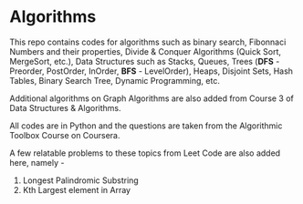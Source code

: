 # Algorithms

This repo contains codes for algorithms such as binary search, Fibonnaci Numbers and their properties, Divide & Conquer Algorithms (Quick Sort, MergeSort, etc.), Data Structures such as Stacks, Queues, Trees (**DFS** - Preorder, PostOrder, InOrder,  **BFS** - LevelOrder), Heaps, Disjoint Sets, Hash Tables, Binary Search Tree, Dynamic Programming, etc.

Additional algorithms on Graph Algorithms are also added from Course 3 of Data Structures & Algorithms.

All codes are in Python and the questions are taken from the Algorithmic Toolbox Course on Coursera. 

A few relatable problems to these topics from Leet Code are also added here, namely - 

  1. Longest Palindromic Substring
  2. Kth Largest element in Array
  
